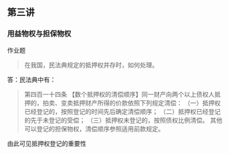 ## 第三讲
### 用益物权与担保物权

作业题
>在我国，民法典规定的抵押权并存时，如何处理。

答：民法典中有：
>第四百一十四条 【数个抵押权的清偿顺序】同一财产向两个以上债权人抵押的，拍卖、变卖抵押财产所得的价款依照下列规定清偿：
（一）抵押权已经登记的，按照登记的时间先后确定清偿顺序；
（二）抵押权已经登记的先于未登记的受偿；
（三）抵押权未登记的，按照债权比例清偿。
其他可以登记的担保物权，清偿顺序参照适用前款规定。

由此可见抵押权登记的重要性